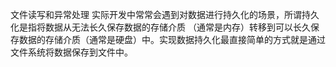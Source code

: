 文件读写和异常处理
实际开发中常常会遇到对数据进行持久化的场景，所谓持久化是指将数据从无法长久保存数据的存储介质 （通常是内存）转移到可以长久保存数据的存储介质（通常是硬盘）中。实现数据持久化最直接简单的方式就是通过文件系统将数据保存到文件中。